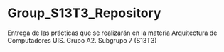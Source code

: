 # Group_S13T3_Repository
Entrega de las prácticas que se realizarán en la materia Arquitectura de Computadores UIS. Grupo A2. Subgrupo 7 (S13T3)
